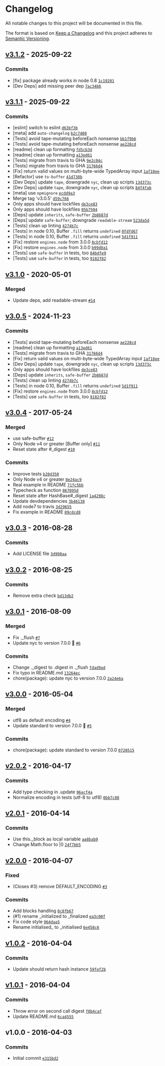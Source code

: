 # Changelog

All notable changes to this project will be documented in this file.

The format is based on [Keep a Changelog](https://keepachangelog.com/en/1.0.0/)
and this project adheres to [Semantic Versioning](https://semver.org/spec/v2.0.0.html).

## [v3.1.2](https://github.com/browserify/hash-base/compare/v3.1.1...v3.1.2) - 2025-09-22

### Commits

- [fix] package already works in node 0.8 [`1c19201`](https://github.com/browserify/hash-base/commit/1c1920112ef4baa65085b08ada90b4d0a83b69f2)
- [Dev Deps] add missing peer dep [`7ac34b6`](https://github.com/browserify/hash-base/commit/7ac34b6011fb02b7a8261ee35f01fe8828218dda)

## [v3.1.1](https://github.com/browserify/hash-base/compare/v3.1.0...v3.1.1) - 2025-09-22

### Commits

- [eslint] switch to eslint [`d63bf3b`](https://github.com/browserify/hash-base/commit/d63bf3b65c911e0de091918b7d331c6cf413567e)
- [meta] add `auto-changelog` [`b2c7408`](https://github.com/browserify/hash-base/commit/b2c74084f744d090a1c59d2f8326a639409281f2)
- [Tests] avoid tape-mutating beforeEach nonsense [`bb1f9b6`](https://github.com/browserify/hash-base/commit/bb1f9b6492acd97fd02acca575dcb334888b6fbb)
- [Tests] avoid tape-mutating beforeEach nonsense [`ae228cd`](https://github.com/browserify/hash-base/commit/ae228cd0e9421fcca4c7e9e41b5451fa7ad74c73)
- [readme] clean up formatting [`fd5cb3d`](https://github.com/browserify/hash-base/commit/fd5cb3d73a9be7617b6af647dd775ede7f5dab24)
- [readme] clean up formatting [`a13ed61`](https://github.com/browserify/hash-base/commit/a13ed61331879e342435e71569a49061fdf1889c)
- [Tests] migrate from travis to GHA [`9e2c04c`](https://github.com/browserify/hash-base/commit/9e2c04c435c25363fbe1f1fea8b32390f3f623b7)
- [Tests] migrate from travis to GHA [`31766d4`](https://github.com/browserify/hash-base/commit/31766d413a21e534c96e6e562174f74b3d0368ca)
- [Fix] return valid values on multi-byte-wide TypedArray input [`1af18ee`](https://github.com/browserify/hash-base/commit/1af18ee40d747bc177fba2cb89b4e937e3bd0724)
- [Refactor] use `to-buffer` [`41d738b`](https://github.com/browserify/hash-base/commit/41d738bca2c5fa97c09bed9cdc7b2f3d8f1f9958)
- [Dev Deps] update `tape`, downgrade `nyc`, clean up scripts [`13d373c`](https://github.com/browserify/hash-base/commit/13d373c1b06ed0a20db0fe158def49a7abf6a85b)
- [Dev Deps] update `tape`, downgrade `nyc`, clean up scripts [`84f4fab`](https://github.com/browserify/hash-base/commit/84f4fab691c35591f44b1781311de10fc6f76b16)
- [meta] use `npmignore` [`ecdd9a3`](https://github.com/browserify/hash-base/commit/ecdd9a312e26f81d6a84256d8bcdbf4427f84490)
- Merge tag 'v3.0.5' [`d59c766`](https://github.com/browserify/hash-base/commit/d59c766986d962868457d05299fe111323dedd6f)
- Only apps should have lockfiles [`de3ce83`](https://github.com/browserify/hash-base/commit/de3ce831c7f61a2ca3448f639d7b8ebe6b7b27ab)
- Only apps should have lockfiles [`05b7504`](https://github.com/browserify/hash-base/commit/05b7504d4038fdf380e5c3227ee0719df12f5bda)
- [Deps] update `inherits`, `safe-buffer` [`2b8687d`](https://github.com/browserify/hash-base/commit/2b8687d89f8e9de6c21bc277b147e76507ba74a6)
- [Deps] update `safe-buffer`; downgrade `readable-stream` [`523da5d`](https://github.com/browserify/hash-base/commit/523da5dbfcef879a5c6967978cd4d39946f20c5a)
- [Tests] clean up linting [`4274b7c`](https://github.com/browserify/hash-base/commit/4274b7cc9608712652e56091efcf5c66151be418)
- [Tests] in node 0.10, Buffer `.fill` returns `undefined` [`0fdfd67`](https://github.com/browserify/hash-base/commit/0fdfd676fc51987e5d93f17858cc0f740b56b6af)
- [Tests] in node 0.10, Buffer `.fill` returns `undefined` [`5d1f911`](https://github.com/browserify/hash-base/commit/5d1f91153a0c8365e970e0f9a4fde2fd901bb446)
- [Fix] restore `engines.node` from 3.0.0 [`8cbfd12`](https://github.com/browserify/hash-base/commit/8cbfd123b307d51b6588718baa2c343dddf13fa4)
- [Fix] restore `engines.node` from 3.0.0 [`b99d8a1`](https://github.com/browserify/hash-base/commit/b99d8a1ce428683c93ac005ea01e48f77ce005db)
- [Tests] use `safe-buffer` in tests, too [`84bdfe9`](https://github.com/browserify/hash-base/commit/84bdfe944f46edbcaffed7b48567faf460f13bb8)
- [Tests] use `safe-buffer` in tests, too [`9182f82`](https://github.com/browserify/hash-base/commit/9182f823b7f365189116a4582fa906f8fb008ab6)

## [v3.1.0](https://github.com/browserify/hash-base/compare/v3.0.5...v3.1.0) - 2020-05-01

### Merged

- Update deps, add readable-stream [`#14`](https://github.com/browserify/hash-base/pull/14)

## [v3.0.5](https://github.com/browserify/hash-base/compare/v3.0.4...v3.0.5) - 2024-11-23

### Commits

- [Tests] avoid tape-mutating beforeEach nonsense [`ae228cd`](https://github.com/browserify/hash-base/commit/ae228cd0e9421fcca4c7e9e41b5451fa7ad74c73)
- [readme] clean up formatting [`a13ed61`](https://github.com/browserify/hash-base/commit/a13ed61331879e342435e71569a49061fdf1889c)
- [Tests] migrate from travis to GHA [`31766d4`](https://github.com/browserify/hash-base/commit/31766d413a21e534c96e6e562174f74b3d0368ca)
- [Fix] return valid values on multi-byte-wide TypedArray input [`1af18ee`](https://github.com/browserify/hash-base/commit/1af18ee40d747bc177fba2cb89b4e937e3bd0724)
- [Dev Deps] update `tape`, downgrade `nyc`, clean up scripts [`13d373c`](https://github.com/browserify/hash-base/commit/13d373c1b06ed0a20db0fe158def49a7abf6a85b)
- Only apps should have lockfiles [`de3ce83`](https://github.com/browserify/hash-base/commit/de3ce831c7f61a2ca3448f639d7b8ebe6b7b27ab)
- [Deps] update `inherits`, `safe-buffer` [`2b8687d`](https://github.com/browserify/hash-base/commit/2b8687d89f8e9de6c21bc277b147e76507ba74a6)
- [Tests] clean up linting [`4274b7c`](https://github.com/browserify/hash-base/commit/4274b7cc9608712652e56091efcf5c66151be418)
- [Tests] in node 0.10, Buffer `.fill` returns `undefined` [`5d1f911`](https://github.com/browserify/hash-base/commit/5d1f91153a0c8365e970e0f9a4fde2fd901bb446)
- [Fix] restore `engines.node` from 3.0.0 [`8cbfd12`](https://github.com/browserify/hash-base/commit/8cbfd123b307d51b6588718baa2c343dddf13fa4)
- [Tests] use `safe-buffer` in tests, too [`9182f82`](https://github.com/browserify/hash-base/commit/9182f823b7f365189116a4582fa906f8fb008ab6)

## [v3.0.4](https://github.com/browserify/hash-base/compare/v3.0.3...v3.0.4) - 2017-05-24

### Merged

- use safe-buffer [`#12`](https://github.com/browserify/hash-base/pull/12)
- Only Node v4 or greater [Buffer only] [`#11`](https://github.com/browserify/hash-base/pull/11)
- Reset state after #_digest [`#10`](https://github.com/browserify/hash-base/pull/10)

### Commits

- Improve tests [`b20d350`](https://github.com/browserify/hash-base/commit/b20d3509f1d3b79f68bd9cd330938ca6472b9aa5)
- Only Node v4 or greater [`8e24ac9`](https://github.com/browserify/hash-base/commit/8e24ac9258a1c9294960ee24820eed7494c38e10)
- Real example in README [`71fc5bb`](https://github.com/browserify/hash-base/commit/71fc5bb4ac98a837bc68a34b58aa668e88031a33)
- Typecheck as function [`867095d`](https://github.com/browserify/hash-base/commit/867095d2d7d369d1c24a44d64bdf403ecb1dd653)
- Reset state after HashBase#_digest [`1a4298c`](https://github.com/browserify/hash-base/commit/1a4298c9401597c5e632b29a653ca88d965ae2b2)
- Update devdependencies [`3b46138`](https://github.com/browserify/hash-base/commit/3b46138ad6779cc7f50b4ab3a4a93c7c84cf9dda)
- Add node7 to travis [`3d29655`](https://github.com/browserify/hash-base/commit/3d29655b7add9008e88f76f4acb5bfe77df7833e)
- Fix example in README [`89cdcd8`](https://github.com/browserify/hash-base/commit/89cdcd885a0473b9b6109d6bf285baba8cbeea3f)

## [v3.0.3](https://github.com/browserify/hash-base/compare/v3.0.2...v3.0.3) - 2016-08-28

### Commits

- Add LICENSE file [`3d998aa`](https://github.com/browserify/hash-base/commit/3d998aaa4e6fbacc86b1b0f28b6fb7a4e4398998)

## [v3.0.2](https://github.com/browserify/hash-base/compare/v3.0.1...v3.0.2) - 2016-08-25

### Commits

- Remove extra check [`bd13db2`](https://github.com/browserify/hash-base/commit/bd13db2156ce1fa56ddfc7931ef034aebf693903)

## [v3.0.1](https://github.com/browserify/hash-base/compare/v3.0.0...v3.0.1) - 2016-08-09

### Merged

- Fix ._flush [`#7`](https://github.com/browserify/hash-base/pull/7)
- Update nyc to version 7.0.0 🚀 [`#6`](https://github.com/browserify/hash-base/pull/6)

### Commits

- Change ._digest to .digest in ._flush [`fdad9ad`](https://github.com/browserify/hash-base/commit/fdad9ad23f9a43f388123667e7ba917100e4fe3a)
- Fix typo in README.md [`13264ec`](https://github.com/browserify/hash-base/commit/13264ec7adf25d68c3ff6a8a9a26f7e57282080f)
- chore(package): update nyc to version 7.0.0 [`2a24e6a`](https://github.com/browserify/hash-base/commit/2a24e6a664bdd693dac080c81a903fb7548a89e4)

## [v3.0.0](https://github.com/browserify/hash-base/compare/v2.0.2...v3.0.0) - 2016-05-04

### Merged

- utf8 as default encoding [`#4`](https://github.com/browserify/hash-base/pull/4)
- Update standard to version 7.0.0 🚀 [`#5`](https://github.com/browserify/hash-base/pull/5)

### Commits

- chore(package): update standard to version 7.0.0 [`0720515`](https://github.com/browserify/hash-base/commit/0720515b0fa865bdbf772ea07a84c13e6f4db717)

## [v2.0.2](https://github.com/browserify/hash-base/compare/v2.0.1...v2.0.2) - 2016-04-17

### Commits

- Add type checking in .update [`96acf4a`](https://github.com/browserify/hash-base/commit/96acf4a5650fceb9dbaaba9873805a5c9d71eb88)
- Normalize encoding in tests (utf-8 to utf8) [`0bb7c88`](https://github.com/browserify/hash-base/commit/0bb7c8871b177230c83ef27523812590a22ad6b4)

## [v2.0.1](https://github.com/browserify/hash-base/compare/v2.0.0...v2.0.1) - 2016-04-14

### Commits

- Use this._block as local variable [`aa8bab9`](https://github.com/browserify/hash-base/commit/aa8bab94e5d2a905c1abd913684fc00ae6db7a69)
- Change Math.floor to |0 [`24f7bb5`](https://github.com/browserify/hash-base/commit/24f7bb573e4b9d2d3a8851fa72ed446a5df05960)

## [v2.0.0](https://github.com/browserify/hash-base/compare/v1.0.2...v2.0.0) - 2016-04-07

### Fixed

- (Closes #3) remove DEFAULT_ENCODING [`#3`](https://github.com/browserify/hash-base/issues/3)

### Commits

- Add blocks handling [`0c8fb67`](https://github.com/browserify/hash-base/commit/0c8fb676e7d15af1fb7d441a7b9d783c17da5d08)
- (#1) rename _initialized to _finalized [`ea3c00f`](https://github.com/browserify/hash-base/commit/ea3c00fdf768f68313e07f1d93652316f94d9de9)
- Fix code style [`964daa5`](https://github.com/browserify/hash-base/commit/964daa56acf87439b229ee4582cc29f4b6f3a722)
- Rename initialised_ to _initialised [`6e458c6`](https://github.com/browserify/hash-base/commit/6e458c69f9cf124758f68a01a8232fc7c3269945)

## [v1.0.2](https://github.com/browserify/hash-base/compare/v1.0.1...v1.0.2) - 2016-04-04

### Commits

- Update should return hash instance [`59fef2b`](https://github.com/browserify/hash-base/commit/59fef2bc3b417aac5563022bcc928d1ae8161ee9)

## [v1.0.1](https://github.com/browserify/hash-base/compare/v1.0.0...v1.0.1) - 2016-04-04

### Commits

- Throw error on second call digest [`f0b4caf`](https://github.com/browserify/hash-base/commit/f0b4cafb0a87e8bd3c22a6a3b31e323926dc4e63)
- Update README.md [`6ca4555`](https://github.com/browserify/hash-base/commit/6ca4555d3be194f31725ebf21569d759e0bb9b74)

## v1.0.0 - 2016-04-03

### Commits

- Initial commit [`e315bd2`](https://github.com/browserify/hash-base/commit/e315bd2c5c9e98ecac9a45bb5af1c38d87c3bc47)
